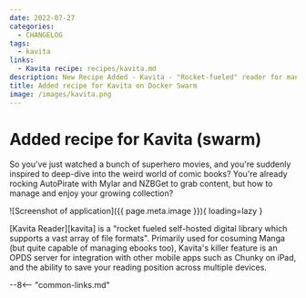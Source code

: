```yaml
---
date: 2022-07-27
categories:
  - CHANGELOG
tags:
  - kavita
links:
  - Kavita recipe: recipes/kavita.md
description: New Recipe Added - Kavita - "Rocket-fueled" reader for manga/comics/ebooks, able to save reading position across devices/sessions
title: Added recipe for Kavita on Docker Swarm
image: /images/kavita.png
---
```


# Added recipe for Kavita (swarm)

So you've just watched a bunch of superhero movies, and you're suddenly inspired to deep-dive into the weird world of comic books? You're already rocking AutoPirate with Mylar and NZBGet to grab content, but how to manage and enjoy your growing collection?

<!-- more -->

![Screenshot of application]({{ page.meta.image }}){ loading=lazy }

[Kavita Reader][kavita] is a "rocket fueled self-hosted digital library which supports a vast array of file formats". Primarily used for cosuming Manga (but quite capable of managing ebooks too), Kavita's killer feature is an OPDS server for integration with other mobile apps such as Chunky on iPad, and the ability to save your reading position across multiple devices.

--8<-- "common-links.md"
